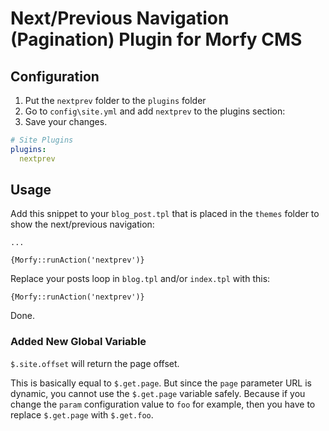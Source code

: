 Next/Previous Navigation (Pagination) Plugin for Morfy CMS
==========================================================

Configuration
-------------

1. Put the `nextprev` folder to the `plugins` folder
2. Go to `config\site.yml` and add `nextprev` to the plugins section:
3. Save your changes.

~~~ .yml
# Site Plugins
plugins:
  nextprev
~~~

Usage
-----

Add this snippet to your `blog_post.tpl` that is placed in the `themes` folder to show the next/previous navigation:

~~~ .no-highlight
...

{Morfy::runAction('nextprev')}
~~~

Replace your posts loop in `blog.tpl` and/or `index.tpl` with this:

~~~ .no-highlight
{Morfy::runAction('nextprev')}
~~~

Done.

### Added New Global Variable

`$.site.offset` will return the page offset.

This is basically equal to `$.get.page`. But since the `page` parameter URL is dynamic, you cannot use the `$.get.page` variable safely. Because if you change the `param` configuration value to `foo` for example, then you have to replace `$.get.page` with `$.get.foo`.